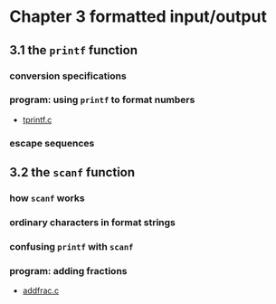 # Chapter 3 formatted input/output

## 3.1 the `printf` function

### conversion specifications
### program: using `printf` to format numbers

- [tprintf.c](./code/tprintf.c)

### escape sequences


## 3.2 the `scanf` function

### how `scanf` works
### ordinary characters in format strings
### confusing `printf` with `scanf`
### program: adding fractions

- [addfrac.c](./code/addfrac.c)